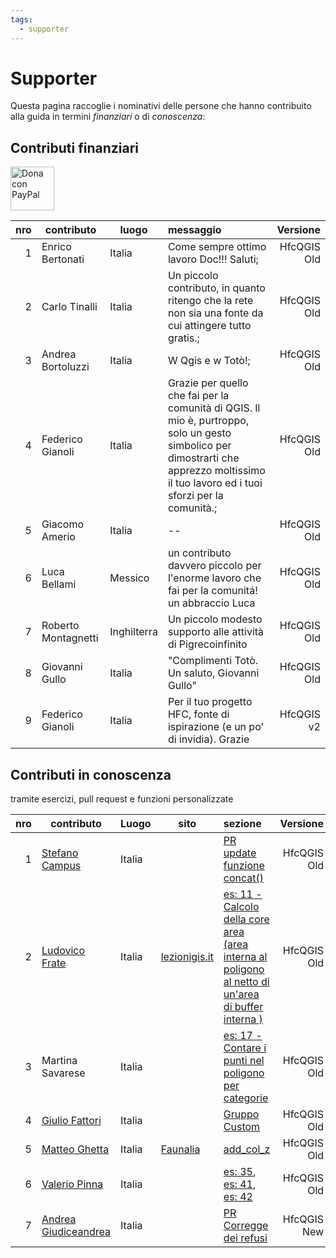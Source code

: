 ```yaml
---
tags:
  - supporter
---
```


# Supporter

Questa pagina raccoglie i nominativi delle persone che hanno contribuito alla guida in termini _finanziari_ o di _conoscenza_:

## Contributi finanziari

<a href="https://www.paypal.me/pigrecoinfinito" target="_blank"><img width="70" src="https://raw.githubusercontent.com/gbvitrano/HfcQGIS/master/img/PayPal.png" class="immagonobox" Title="Dona con PayPal" alt="Dona con PayPal" /></a>

nro| contributo| luogo| messaggio | Versione
--:|-----------|------|:----------|---------:
1 | Enrico Bertonati|Italia |Come sempre ottimo lavoro Doc!!! Saluti; | HfcQGIS Old
2 | Carlo Tinalli|Italia |Un piccolo contributo, in quanto ritengo che la rete non sia una fonte da cui attingere tutto gratis.; | HfcQGIS Old
3 | Andrea Bortoluzzi|Italia |W Qgis e w Totò!; | HfcQGIS Old
4 | Federico Gianoli|Italia |Grazie per quello che fai per la comunità di QGIS. Il mio è, purtroppo, solo un gesto simbolico per dimostrarti che apprezzo moltissimo il tuo lavoro ed i tuoi sforzi per la comunità.; | HfcQGIS Old
5 | Giacomo Amerio|Italia|-- | HfcQGIS Old
6 | Luca Bellami | Messico|un contributo davvero piccolo per l'enorme lavoro che fai per la comunitá! un abbraccio Luca | HfcQGIS Old
7 | Roberto Montagnetti | Inghilterra | Un piccolo modesto supporto alle attività di Pigrecoinfinito | HfcQGIS Old
8 | Giovanni Gullo | Italia | "Complimenti Totò. Un saluto, Giovanni Gullo" | HfcQGIS Old
9 | Federico Gianoli | Italia | Per il tuo progetto HFC, fonte di ispirazione (e un po' di invidia). Grazie | HfcQGIS v2

## Contributi in conoscenza

tramite esercizi, pull request e funzioni personalizzate

nro| contributo|Luogo | sito  |sezione | Versione
--:|-----------|------|-------|:-------|---------:
1 | [Stefano Campus](https://twitter.com/skampus1967)|Italia | |[PR update funzione concat()](https://github.com/pigreco/HfcQGIS/pull/7/commits/a106fb8564dae849536b09bbc1efe8bc32d05a2a) | HfcQGIS Old
2 | [Ludovico Frate](https://twitter.com/FrateLudovico?lang=it)|Italia|[lezionigis.it](https://www.lezionigis.it/)| [es: 11 - Calcolo della core area (area interna al poligono al netto di un'area di buffer interna )](esempi/core_area.md) | HfcQGIS Old
3 | Martina Savarese| Italia||[es: 17 - Contare i punti nel poligono per categorie](esempi/punti_in_poligoni_categorie.md) | HfcQGIS Old
4 |[Giulio Fattori](https://github.com/Korto19)| Italia||[Gruppo Custom](https://hfcqgis.opendatasicilia.it/gr_funzioni/custom/custom_unico/) | HfcQGIS Old
5 |[Matteo Ghetta](https://github.com/ghtmtt)| Italia|[Faunalia](https://www.faunalia.eu/it/)|[add_col_z](https://hfcqgis.opendatasicilia.it/esempi/add_col_z/) | HfcQGIS Old
6 |[Valerio Pinna](https://www.facebook.com/valerio.pinna.5811)| Italia||[es: 35](esempi/generalizzare_linee.md), [es: 41](esempi/etichettare_itinerario_elenco_comuni_attraversati.md), [es: 42](esempi/etichette_formattate_diversi_stili.md) | HfcQGIS Old
7 | [Andrea Giudiceandrea](https://twitter.com/AGiudiceandrea)|Italia | |[PR Corregge dei refusi](https://github.com/opendatasicilia/HfcQGIS-md/pull/76) | HfcQGIS New
